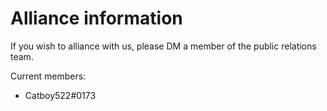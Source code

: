 # Alliance information

If you wish to alliance with us, please DM a member of the public relations team.



Current members:

* Catboy522#0173
